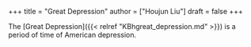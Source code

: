 +++
title = "Great Depression"
author = ["Houjun Liu"]
draft = false
+++

The [Great Depression]({{< relref "KBhgreat_depression.md" >}}) is a period of time of American depression.